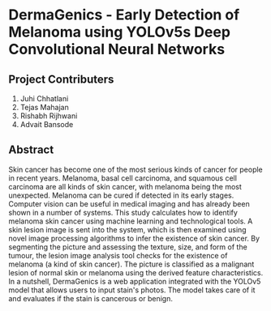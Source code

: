 # DermaGenics - Early Detection of Melanoma using YOLOv5s Deep Convolutional Neural Networks

## Project Contributers
1. Juhi Chhatlani
2. Tejas Mahajan
3. Rishabh Rijhwani
4. Advait Bansode

## Abstract
Skin cancer has become one of the most serious kinds of cancer for people in recent years. Melanoma, basal cell carcinoma, and squamous cell carcinoma are all kinds of skin cancer, with melanoma being the most unexpected. Melanoma can be cured if detected in its early stages. Computer vision can be useful in medical imaging and has already been shown in a number of systems. This study calculates how to identify melanoma skin cancer using machine learning and technological tools. A skin lesion image is sent into the system, which is then examined using novel image processing algorithms to infer the existence of skin cancer. By segmenting the picture and assessing the texture, size, and form of the tumour, the lesion image analysis tool checks for the existence of melanoma (a kind of skin cancer). The picture is classified as a malignant lesion of normal skin or melanoma using the derived feature characteristics. In a nutshell, DermaGenics is a web application integrated with the YOLOv5 model that allows users to input stain's photos. The model takes care of it and evaluates if the stain is cancerous or benign.
